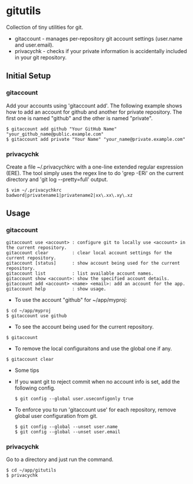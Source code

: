 # gitutils
Collection of tiny utilities for git.
* gitaccount - manages per-repository git account settings (user.name and user.email).
* privacychk - checks if your private information is accidentally included in your git repository.

## Initial Setup
### gitaccount
Add your accounts using 'gitaccount add'. The following example shows how to add an account for github and another for private repository. The first one is named "github" and the other is named "private".
```
$ gitaccount add github "Your GitHub Name" "your_github_name@public.example.com"
$ gitaccount add private "Your Name" "your_name@private.example.com"
```

### privacychk
Create a file ~/.privacychkrc with a one-line extended regular expression (ERE). The tool simply uses the regex line to do 'grep -ERi' on the current directory and 'git log --pretty=full' output.
```
$ vim ~/.privacychkrc
badword|privatename1|privatename2|xx\.xx\.xy\.xz
```

## Usage
### gitaccount
```
gitaccount use <account> : configure git to locally use <account> in the current repository.
gitaccount clear         : clear local account settings for the current repository.
gitaccount [status]      : show account being used for the current repository.
gitaccount list          : list available account names.
gitaccount show <account>: show the specified account details.
gitaccount add <account> <name> <email>: add an account for the app.
gitaccount help          : show usage.
```

* To use the account "github" for ~/app/myproj:
```
$ cd ~/app/myproj
$ gitaccount use github
```

* To see the account being used for the current repository.
```
$ gitaccount
```

* To remove the local configuraitons and use the global one if any.
```
$ gitaccount clear
```

* Some tips
 - If you want git to reject commit when no account info is set, add the following config.
    ```
    $ git config --global user.useconfigonly true

 - To enforce you to run 'gitaccount use' for each repository, remove global user configuration from git.
    ```
    $ git config --global --unset user.name
    $ git config --global --unset user.email
    ````

### privacychk
Go to a directory and just run the command.
```
$ cd ~/app/gitutils
$ privacychk
```

